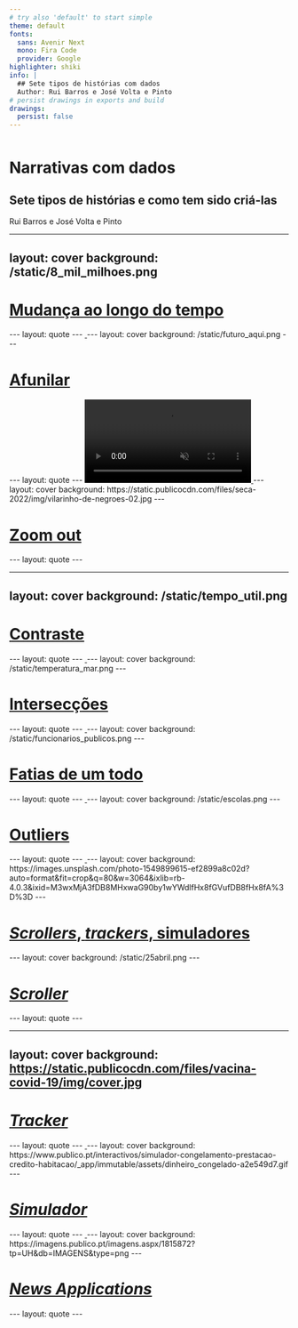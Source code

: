 ```yaml
---
# try also 'default' to start simple
theme: default
fonts:
  sans: Avenir Next
  mono: Fira Code
  provider: Google
highlighter: shiki
info: |
  ## Sete tipos de histórias com dados
  Author: Rui Barros e José Volta e Pinto
# persist drawings in exports and build
drawings:
  persist: false
---
```

<style>
    .lineh {
        line-height: 2rem !important
    }
</style>
<div class="flex flex-col items-start justify-left">
<img src="https://upload.wikimedia.org/wikipedia/commons/9/96/Logo_publico.svg" class="w-30 mb-4" alt="">
<h1 class="mb-0 mt-4 lineh">Narrativas com dados</h1>
</div>
<h2>Sete tipos de histórias e como tem sido criá-las</h2>

<div class="uppercase text-sm tracking-widest mt-8">
Rui Barros e José Volta e Pinto
</div>

---
layout: cover
background: /static/8_mil_milhoes.png
---
<a href="https://www.publico.pt/interactivo/8-mil-milhoes" target="_blank" rel="noopener noreferrer">
<h1>Mudança ao longo do tempo</h1>
</a>
---
layout: quote
---
<a href="https://www.nytimes.com/interactive/2023/climate/extreme-summer-heat.html" target="_blank" rel="noopener noreferrer">
    <img src="https://static01.nyt.com/images/2017/07/28/climate/more-frequent-extreme-summer-heat-1501197187869/more-frequent-extreme-summer-heat-1501197187869-superJumbo-v7.gif" alt="">
</a>
---
layout: cover
background: /static/futuro_aqui.png
---
<a href="https://www.publico.pt/autarquicas-2021/futuro-aqui/alteracoes-climaticas-pais-que-seca-teme-avanco-mar" target="_blank" rel="noopener noreferrer">
<h1>Afunilar</h1>
</a>
---
layout: quote
---
<a href="https://www.propublica.org/article/toxmap-poison-in-the-air" target="_blank" rel="noopener noreferrer">
    <video src="https://assets-d.propublica.org/v5/video/20211025_natoverview_lead_16x9.mp4" autoplay muted ></video>
</a>
---
layout: cover
background: https://static.publicocdn.com/files/seca-2022/img/vilarinho-de-negroes-02.jpg
---
<a href="https://www.publico.pt/interactivo/seca-portugal-2022" target="_blank" rel="noopener noreferrer">
<h1>Zoom out</h1>
</a>
---
layout: quote
---
<a href="https://www.theguardian.com/world/ng-interactive/2022/oct/31/mapping-irans-unrest-how-mahsa-aminis-death-led-to-nationwide-protests" target="_blank" rel="noopener noreferrer">
 <img src="/static/iran_protests.png" alt="">
</a>

---
layout: cover
background: /static/tempo_util.png
---
<a href="https://www.publico.pt/2023/09/13/desporto/noticia/jogos-i-liga-duram-tempo-joga-2063204" target="_blank" rel="noopener noreferrer">
<h1>Contraste</h1>
</a>
---
layout: quote
---
<a href="https://www.eldiario.es/economia/desigualdad-aumenta-enriquecieron-recuperacion-economica_1_1741457.html" target="_blank" rel="noopener noreferrer">
    <img src="/static/masricos.png" alt="">
</a>
---
layout: cover
background: /static/temperatura_mar.png
---
<a href="https://www.publico.pt/2023/08/18/azul/noticia/costa-portuguesa-quente-escapa-vaga-calor-atlantico-norte-2060522" target="_blank" rel="noopener noreferrer">
<h1>Intersecções</h1>
</a>
---
layout: quote
---
<a href="https://www.nytimes.com/interactive/2023/06/17/upshot/17migration-patterns-movers.html" target="_blank" rel="noopener noreferrer">
    <img src="/static/workers.png" alt="">
</a>
---
layout: cover
background: /static/funcionarios_publicos.png
---
<a href="https://www.publico.pt/interactivo/funcao-publica-portugal" target="_blank" rel="noopener noreferrer">
<h1>Fatias de um todo</h1>
</a>
---
layout: quote
---
<a href="https://fivethirtyeight.com/features/gun-deaths/" target="_blank" rel="noopener noreferrer">
    <img src="/static/guns.png" alt="">
</a>
---
layout: cover
background: /static/escolas.png
---
<a href="https://www.publico.pt/rankings-escolas-2019/sucesso-escolar-quatro-concelhos-contra-mare" target="_blank" rel="noopener noreferrer">
<h1>Outliers</h1>
</a>
---
layout: quote
---
<a href="https://fivethirtyeight.com/features/how-the-golden-state-warriors-are-breaking-the-nba/" target="_blank" rel="noopener noreferrer">
    <img src="/static/warriors.png" alt="">
</a>
---
layout: cover
background: https://images.unsplash.com/photo-1549899615-ef2899a8c02d?auto=format&fit=crop&q=80&w=3064&ixlib=rb-4.0.3&ixid=M3wxMjA3fDB8MHxwaG90by1wYWdlfHx8fGVufDB8fHx8fA%3D%3D
---
<a href="https://www.publico.pt/rankings-escolas-2019/sucesso-escolar-quatro-concelhos-contra-mare" target="_blank" rel="noopener noreferrer">
<h1><em>Scrollers</em>, <em>trackers</em>, simuladores</h1>
</a>
---
layout: cover
background: /static/25abril.png
---
<a href="https://www.publico.pt/interactivo/ditadura-democracia-portugal" target="_blank" rel="noopener noreferrer">
<h1><em>Scroller</em></h1>
</a>
---
layout: quote
---
<a href="https://pudding.cool/2018/08/pockets/" target="_blank" rel="noopener noreferrer">
    <img src="/static/pockets.png" alt="">
</a>

---
layout: cover
background: https://static.publicocdn.com/files/vacina-covid-19/img/cover.jpg
---
<a href="https://www.publico.pt/interactivo/vacina-covid-19" target="_blank" rel="noopener noreferrer">
<h1><em>Tracker</em></h1>
</a>
---
layout: quote
---
<a href="https://www.washingtonpost.com/graphics/investigations/police-shootings-database/" target="_blank" rel="noopener noreferrer">
    <img src="https://www.washingtonpost.com/wp-apps/imrs.php?src=https://arc-anglerfish-washpost-prod-washpost.s3.amazonaws.com/public/XWTJYNUPFVDJ5BBAV5DJEFBV5E.jpg&w=1200" alt="">
</a>
---
layout: cover
background: https://www.publico.pt/interactivos/simulador-congelamento-prestacao-credito-habitacao/_app/immutable/assets/dinheiro_congelado-a2e549d7.gif
---
<a href="https://www.publico.pt/interactivos/simulador-congelamento-prestacao-credito-habitacao/" target="_blank" rel="noopener noreferrer">
<h1><em>Simulador</em></h1>
</a>
---
layout: quote
---
<a href="https://www.ft.com/content/95745636-2d21-46aa-b0f1-6bda1c0fdd0b" target="_blank" rel="noopener noreferrer">
    <img src="/static/FT.png" alt="">
</a>
---
layout: cover
background: https://imagens.publico.pt/imagens.aspx/1815872?tp=UH&db=IMAGENS&type=png
---
<a href="https://www.publico.pt/interactivos/faca-seu-ranking/" target="_blank" rel="noopener noreferrer">
<h1><em>News Applications</em></h1>
</a>
---
layout: quote
---
<a href="https://projects.propublica.org/chicken/" target="_blank" rel="noopener noreferrer">
    <img src="https://static.propublica.org/rails/assets/chicken/social-template-poultry_Facebook-8706be108eb666f0658ae1590169dd2605c85f4ba3a505610e3fba7ef6df4f86.png" alt="">
</a>
